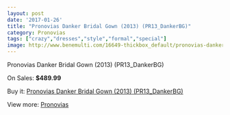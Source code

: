 ```yaml
---
layout: post
date: '2017-01-26'
title: "Pronovias Danker Bridal Gown (2013) (PR13_DankerBG)"
category: Pronovias
tags: ["crazy","dresses","style","formal","special"]
image: http://www.benemulti.com/16649-thickbox_default/pronovias-danker-bridal-gown-2013-pr13dankerbg.jpg
---
```

Pronovias Danker Bridal Gown (2013) (PR13_DankerBG)

On Sales: **$489.99**
<a href="https://www.benemulti.com/en/pronovias/6383-pronovias-danker-bridal-gown-2013-pr13dankerbg.html"><amp-img layout="responsive" width="600" height="600" src="//www.benemulti.com/16649-thickbox_default/pronovias-danker-bridal-gown-2013-pr13dankerbg.jpg" alt="Pronovias Danker Bridal Gown (2013) (PR13_DankerBG) 0" /></a>
<a href="https://www.benemulti.com/en/pronovias/6383-pronovias-danker-bridal-gown-2013-pr13dankerbg.html"><amp-img layout="responsive" width="600" height="600" src="//www.benemulti.com/16651-thickbox_default/pronovias-danker-bridal-gown-2013-pr13dankerbg.jpg" alt="Pronovias Danker Bridal Gown (2013) (PR13_DankerBG) 1" /></a>
<a href="https://www.benemulti.com/en/pronovias/6383-pronovias-danker-bridal-gown-2013-pr13dankerbg.html"><amp-img layout="responsive" width="600" height="600" src="//www.benemulti.com/16650-thickbox_default/pronovias-danker-bridal-gown-2013-pr13dankerbg.jpg" alt="Pronovias Danker Bridal Gown (2013) (PR13_DankerBG) 2" /></a>

Buy it: [Pronovias Danker Bridal Gown (2013) (PR13_DankerBG)](https://www.benemulti.com/en/pronovias/6383-pronovias-danker-bridal-gown-2013-pr13dankerbg.html "Pronovias Danker Bridal Gown (2013) (PR13_DankerBG)")

View more: [Pronovias](https://www.benemulti.com/en/55-pronovias "Pronovias")